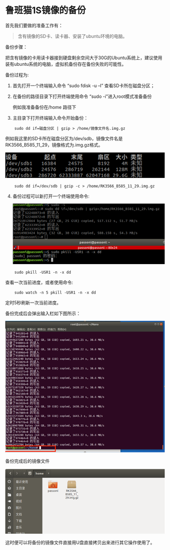 # 鲁班猫1S镜像的备份


首先我们要做的准备工作有：



> 含有镜像的SD卡、读卡器、安装了ubuntu环境的电脑。



备份步骤：

把含有镜像的卡用读卡器接到硬盘剩余空间大于30G的Ubuntu系统上，建议使用装有ubuntu系统的电脑，虚拟机备份存在备份失败的可能性。

备份过程为:

1. 首先打开一个终端输入命令 “sudo fdisk -u –l” 查看SD卡所在磁盘分区；

2. 在备份的路径目录下打开终端使用命令  “sudo -i”进入root模式准备备份

   例如我准备备份在/home 路径下

3. 主目录下打开终端输入命令开始备份：

```
    sudo dd if=磁盘分区 | gzip > /home/镜像文件名.img.gz
```
   例如我这里的SD卡所在磁盘分区为/dev/sdb，镜像文件名是RK3566_B585_11_29，镜像格式为.img.gz格式。

   ![](P4beifen.png)


```
    sudo dd if=/dev/sdb | gzip -c > /home/RK3566_B585_11_29.img.gz

```
   

4. 备份过程可以新打开一个终端使用命令:

   ![](P5beifen.png)
```
    sudo pkill -USR1 -n -x dd
```
   

   查看一次当前进度，或者使用命令:
```
    sudo watch -n 5 pkill -USR1 -n -x dd 
```
   定时5秒刷新一次当前进度。

   备份完成后会弹出输入栏如下图所示：

![](P6beifen.png)

备份完成后的镜像文件

![](P7beifen.png)

这时便可以将备份的镜像文件直接用U盘直接拷贝出来进行其它操作使用了。